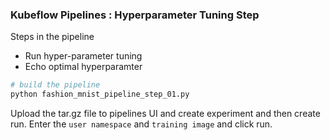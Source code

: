 ### Kubeflow Pipelines : Hyperparameter Tuning Step

Steps in the pipeline
- Run hyper-parameter tuning
- Echo optimal hyperparamter

```bash
# build the pipeline
python fashion_mnist_pipeline_step_01.py
```

Upload the tar.gz file to pipelines UI and create experiment and then create run. Enter the `user namespace` and `training image` and click run. 




